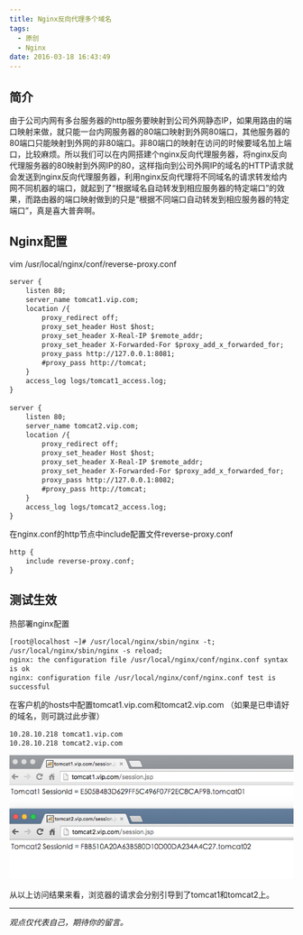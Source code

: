 ```yaml
---
title: Nginx反向代理多个域名
tags:
  - 原创
  - Nginx
date: 2016-03-18 16:43:49
---
```


## 简介
由于公司内网有多台服务器的http服务要映射到公司外网静态IP，如果用路由的端口映射来做，就只能一台内网服务器的80端口映射到外网80端口，其他服务器的80端口只能映射到外网的非80端口。非80端口的映射在访问的时候要域名加上端口，比较麻烦。所以我们可以在内网搭建个nginx反向代理服务器，将nginx反向代理服务器的80映射到外网IP的80，这样指向到公司外网IP的域名的HTTP请求就会发送到nginx反向代理服务器，利用nginx反向代理将不同域名的请求转发给内网不同机器的端口，就起到了“根据域名自动转发到相应服务器的特定端口”的效果，而路由器的端口映射做到的只是“根据不同端口自动转发到相应服务器的特定端口”，真是喜大普奔啊。

## Nginx配置
vim /usr/local/nginx/conf/reverse-proxy.conf
```
server {
    listen 80;
    server_name tomcat1.vip.com;
    location /{
        proxy_redirect off;
        proxy_set_header Host $host;
        proxy_set_header X-Real-IP $remote_addr;
        proxy_set_header X-Forwarded-For $proxy_add_x_forwarded_for;
        proxy_pass http://127.0.0.1:8081;
        #proxy_pass http://tomcat;
    }
    access_log logs/tomcat1_access.log;
}

server {
    listen 80;
    server_name tomcat2.vip.com;
    location /{
        proxy_redirect off;
        proxy_set_header Host $host;
        proxy_set_header X-Real-IP $remote_addr;
        proxy_set_header X-Forwarded-For $proxy_add_x_forwarded_for;
        proxy_pass http://127.0.0.1:8082;
        #proxy_pass http://tomcat;
    }
    access_log logs/tomcat2_access.log;
}
```
在nginx.conf的http节点中include配置文件reverse-proxy.conf
```
http {
	include reverse-proxy.conf;
}
```
## 测试生效
热部署nginx配置
```
[root@localhost ~]# /usr/local/nginx/sbin/nginx -t; /usr/local/nginx/sbin/nginx -s reload;
nginx: the configuration file /usr/local/nginx/conf/nginx.conf syntax is ok
nginx: configuration file /usr/local/nginx/conf/nginx.conf test is successful
```
在客户机的hosts中配置tomcat1.vip.com和tomcat2.vip.com （如果是已申请好的域名，则可跳过此步骤）
```
10.28.10.218 tomcat1.vip.com
10.28.10.218 tomcat2.vip.com
```
![](/images/QQ20160318-3.png)

从以上访问结果来看，浏览器的请求会分别引导到了tomcat1和tomcat2上。


-----

*观点仅代表自己，期待你的留言。*